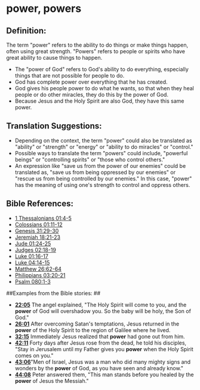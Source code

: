# power, powers #

## Definition: ##

The term "power" refers to the ability to do things or make things happen, often using great strength. "Powers" refers to people or spirits who have great ability to cause things to happen.

* The "power of God" refers to God's ability to do everything, especially things that are not possible for people to do.
* God has complete power over everything that he has created.
* God gives his people power to do what he wants, so that when they heal people or do other miracles, they do this by the power of God.
* Because Jesus and the Holy Spirit are also God, they have this same power.

## Translation Suggestions: ##

* Depending on the context, the term "power" could also be translated as "ability" or "strength" or "energy" or "ability to do miracles" or "control."
* Possible ways to translate the term "powers" could include, "powerful beings" or "controlling spirits" or "those who control others."
* An expression like "save us from the power of our enemies" could be translated as, "save us from being oppressed by our enemies" or "rescue us from being controlled by our enemies." In this case, "power" has the meaning of using one's strength to control and oppress others.



## Bible References: ##

* [1 Thessalonians 01:4-5](en/tn/1th/help/01/04)
* [Colossians 01:11-12](en/tn/col/help/01/11)
* [Genesis 31:29-30](en/tn/gen/help/31/29)
* [Jeremiah 18:21-23](en/tn/jer/help/18/21)
* [Jude 01:24-25](en/tn/jud/help/01/24)
* [Judges 02:18-19](en/tn/jdg/help/02/18)
* [Luke 01:16-17](en/tn/luk/help/01/16)
* [Luke 04:14-15](en/tn/luk/help/04/14)
* [Matthew 26:62-64](en/tn/mat/help/26/62)
* [Philippians 03:20-21](en/tn/php/help/03/20)
* [Psalm 080:1-3](en/tn/psa/help/80/01)

##Examples from the Bible stories: ##

* __[22:05](en/tn/obs/help/22/05)__ The angel explained, "The Holy Spirit will come to you, and the __power__  of God will overshadow you. So the baby will be holy, the Son of God."
* __[26:01](en/tn/obs/help/26/01)__ After overcoming Satan's temptations, Jesus returned in the __power__  of the Holy Spirit to the region of Galilee where he lived.
* __[32:15](en/tn/obs/help/32/15)__ Immediately Jesus realized that __power__  had gone out from him.
* __[42:11](en/tn/obs/help/42/11)__ Forty days after Jesus rose from the dead, he told his disciples, "Stay in Jerusalem until my Father gives you __power__  when the Holy Spirit comes on you."
* __[43:06](en/tn/obs/help/43/06)__"Men of Israel, Jesus was a man who did many mighty signs and wonders by the __power__  of God, as you have seen and already know."
* __[44:08](en/tn/obs/help/44/08)__ Peter answered them, "This man stands before you healed by the __power__  of Jesus the Messiah."